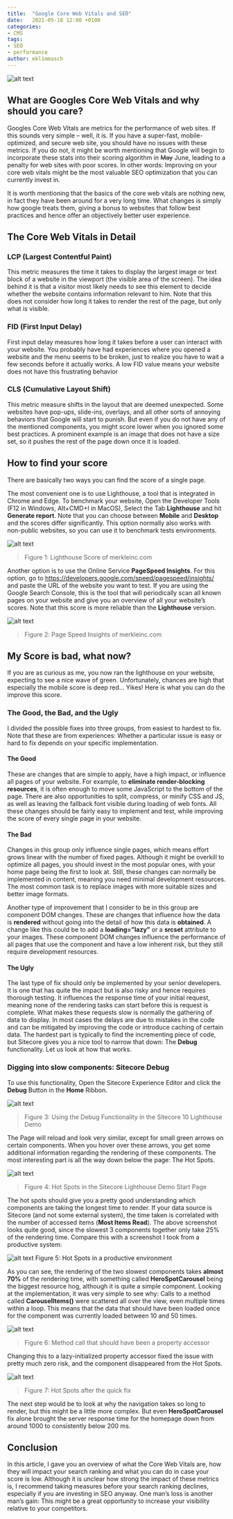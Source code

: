 ```yaml
---
title:  "Google Core Web Vitals and SEO"
date:   2021-05-18 12:00 +0100
categories:
- CMS
tags:
- SEO
- performance
author: mklimmasch
--- 
```


![alt text](../files/2021/05/core-web-vitals.png "Hitting a goal")

## What are Googles Core Web Vitals and why should you care? 

Googles Core Web Vitals are metrics for the performance of web sites. If this sounds very simple – well, it is. If you have a super-fast, mobile-optimized, and secure web site, you should have no issues with these metrics. If you do not, it might be worth mentioning that Google will begin to incorporate these stats into their scoring algorithm in ~~May~~ June, leading to a penalty for web sites with poor scores. In other words: Improving on your core web vitals might be the most valuable SEO optimization that you can currently invest in. 

It is worth mentioning that the basics of the core web vitals are nothing new, in fact they have been around for a very long time. What changes is simply how google treats them, giving a bonus to websites that follow best practices and hence offer an objectively better user experience. 

## The Core Web Vitals in Detail 

### LCP (Largest Contentful Paint) 

This metric measures the time it takes to display the largest image or text block of a website in the viewport (the visible area of the screen). The idea behind it is that a visitor most likely needs to see this element to decide whether the website contains information relevant to him. Note that this does not consider how long it takes to render the rest of the page, but only what is visible. 

### FID (First Input Delay) 

First input delay measures how long it takes before a user can interact with your website. You probably have had experiences where you opened a website and the menu seems to be broken, just to realize you have to wait a few seconds before it actually works. A low FID value means your website does not have this frustrating behavior 

### CLS (Cumulative Layout Shift) 

This metric measure shifts in the layout that are deemed unexpected. Some websites have pop-ups, slide-ins, overlays, and all other sorts of annoying behaviors that Google will start to punish. But even if you do not have any of the mentioned components, you might score lower when you ignored some best practices. A prominent example is an image that does not have a size set, so it pushes the rest of the page down once it is loaded. 

## How to find your score 

There are basically two ways you can find the score of a single page. 

The most convenient one is to use Lighthouse, a tool that is integrated in Chrome and Edge. To benchmark your website, Open the Developer Tools (F12 in Windows, Alt+CMD+I in MacOS), Select the Tab **Lighthouse** and hit **Generate report**. Note that you can choose between **Mobile** and **Desktop** and the scores differ significantly. This option normally also works with non-public websites, so you can use it to benchmark tests environments. 

![alt text](../files/2021/05/merkleinc-lighthouse-score.png "Lighthouse Score of merkleinc.com")
> Figure 1: Lighthouse Score of merkleinc.com 

Another option is to use the Online Service **PageSpeed Insights**. For this option, go to https://developers.google.com/speed/pagespeed/insights/ and paste the URL of the website you want to test. If you are using the Google Search Console, this is the tool that will periodically scan all known pages on your website and give you an overview of all your website’s scores. Note that this score is more reliable than the **Lighthouse** version. 

![alt text](../files/2021/05/merkleinc-page-speed-insights.png "Page Speed Insights of merkleinc.com") 
> Figure 2: Page Speed Insights of merkleinc.com 

## My Score is bad, what now? 

If you are as curious as me, you now ran the lighthouse on your website, expecting to see a nice wave of green. Unfortunately, chances are high that especially the mobile score is deep red… Yikes! Here is what you can do the improve this score. 

### The Good, the Bad, and the Ugly 

I divided the possible fixes into three groups, from easiest to hardest to fix. Note that these are from experiences: Whether a particular issue is easy or hard to fix depends on your specific implementation. 

#### The Good 

These are changes that are simple to apply, have a high impact, or influence all pages of your website. For example, to **eliminate render-blocking resources**, it is often enough to move some JavaScript to the bottom of the page. There are also opportunities to split, compress, or minify CSS and JS, as well as leaving the fallback font visible during loading of web fonts. All these changes should be fairly easy to implement and test, while improving the score of every single page in your website. 

#### The Bad 

Changes in this group only influence single pages, which means effort grows linear with the number of fixed pages. Although it might be overkill to optimize all pages, you should invest in the most popular ones, with your home page being the first to look at. Still, these changes can normally be implemented in content, meaning you need minimal development resources. The most common task is to replace images with more suitable sizes and better image formats. 

Another type of improvement that I consider to be in this group are component DOM changes. These are changes that influence how the data is **rendered** without going into the detail of how this data is **obtained**. A change like this could be to add a **loading=”lazy”** or a **srcset** attribute to your images. These component DOM changes influence the performance of all pages that use the component and have a low inherent risk, but they still require development resources. 

#### The Ugly 

The last type of fix should only be implemented by your senior developers. It is one that has quite the impact but is also risky and hence requires thorough testing. It influences the response time of your initial request, meaning none of the rendering tasks can start before this is request is complete. What makes these requests slow is normally the gathering of data to display. In most cases the delays are due to mistakes in the code and can be mitigated by improving the code or introduce caching of certain data. The hardest part is typically to find the incrementing piece of code, but Sitecore gives you a nice tool to narrow that down: The **Debug** functionality. Let us look at how that works. 

### Digging into slow components: Sitecore Debug 

To use this functionality, Open the Sitecore Experience Editor and click the **Debug** Button in the **Home** Ribbon. 

![alt text](../files/2021/05/sitecore-lighthouse-debug-functionality.png "Using the Debug Functionality in the Sitecore 10 Lighthouse Demo")
> Figure 3: Using the Debug Functionality in the Sitecore 10 Lighthouse Demo 

The Page will reload and look very similar, except for small green arrows on certain components. When you hover over these arrows, you get some additional information regarding the rendering of these components. The most interesting part is all the way down below the page: The Hot Spots. 

![alt text](../files/2021/05/sitecore-lighthouse-start-page-hot-spots.png "Hot Spots in the Sitecore Lighthouse Demo Start Page")
> Figure 4: Hot Spots in the Sitecore Lighthouse Demo Start Page 

The hot spots should give you a pretty good understanding which components are taking the longest time to render. If your data source is Sitecore (and not some external system), the time taken is correlated with the number of accessed items (**Most Items Read**). The above screenshot looks quite good, since the slowest 3 components together only take 25% of the rendering time. Compare this with a screenshot I took from a productive system: 

![alt text](../files/2021/05/sitecore-lighthouse-start-page-hot-spots-production.png "Hot Spots in a productive environment") 
Figure 5: Hot Spots in a productive environment 

As you can see, the rendering of the two slowest components takes **almost 70%** of the rendering time, with something called **HeroSpotCarousel** being the biggest resource hog, although it is quite a simple component. Looking at the implementation, it was very simple to see why: Calls to a method called **CarouselItems()** were scattered all over the view, even multiple times within a loop. This means that the data that should have been loaded once for the component was currently loaded between 10 and 50 times.  

![alt text](../files/2021/05/performance-issue-method-call.png "Method call that should have been a property accessor")
> Figure 6: Method call that should have been a property accessor 

Changing this to a lazy-initialized property accessor fixed the issue with pretty much zero risk, and the component disappeared from the Hot Spots. 

![alt text](../files/2021/05/hot-spots-post-fix.png "Hot Spots after the quick fix")
> Figure 7: Hot Spots after the quick fix 

The next step would be to look at why the navigation takes so long to render, but this might be a little more complex. But even **HeroSpotCarousel** fix alone brought the server response time for the homepage down from around 1000 to consistently below 200 ms. 

## Conclusion 

In this article, I gave you an overview of what the Core Web Vitals are, how they will impact your search ranking and what you can do in case your score is low. Although it is unclear how strong the impact of these metrics is, I recommend taking measures before your search ranking declines, especially if you are investing in SEO anyway. One man’s loss is another man’s gain: This might be a great opportunity to increase your visibility relative to your competitors. 
